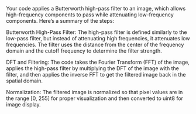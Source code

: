 Your code applies a Butterworth high-pass filter to an image, which allows high-frequency components to pass while attenuating low-frequency components. Here’s a summary of the steps:

Butterworth High-Pass Filter: The high-pass filter is defined similarly to the low-pass filter, but instead of attenuating high frequencies, it attenuates low frequencies. 
The filter uses the distance from the center of the frequency domain and the cutoff frequency to determine the filter strength.

DFT and Filtering: The code takes the Fourier Transform (FFT) of the image, applies the high-pass filter by multiplying the DFT of the image with the filter, 
and then applies the inverse FFT to get the filtered image back in the spatial domain.

Normalization: The filtered image is normalized so that pixel values are in the range [0, 255] for proper visualization and then converted to uint8 for image display.
